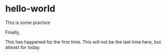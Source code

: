 # hello-world
This is some practice

Finally,

This has happened for the first time. This will not be the last time here, but atleast for today.
